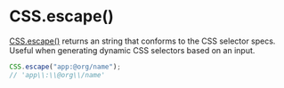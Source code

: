 # CSS.escape()

[CSS.escape()](https://developer.mozilla.org/en-US/docs/Web/API/CSS/escape) returns an string that conforms to the CSS selector specs. Useful when generating dynamic CSS selectors based on an input.

```js
CSS.escape("app:@org/name");
// 'app\\:\\@org\\/name'
```
